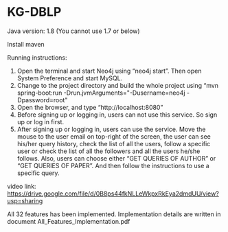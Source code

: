# KG-DBLP
Java version: 1.8 (You cannot use 1.7 or below)

Install maven 

Running instructions:
1.  Open the terminal and start Neo4j using “neo4j start”. Then open System Preference and start MySQL.
2. Change to the project directory and build the whole project using “mvn spring-boot:run -Drun.jvmArguments="-Dusername=neo4j -Dpassword=root"
3. Open the browser, and type “http://localhost:8080”
4. Before signing up or logging in, users can not use this service. So sign up or log in first.
5. After signing up or logging in, users can use the service. Move the mouse to the user email on top-right of the screen, the user can see his/her query history, check the list of all the users, follow a specific user or check the list of all the followers and all the users he/she follows. Also, users can choose either “GET QUERIES OF AUTHOR” or  “GET QUERIES OF PAPER”. And then follow the instructions to use a specific query.


video link: https://drive.google.com/file/d/0B8ps44fkNLLeWkpxRkEya2dmdUU/view?usp=sharing

All 32 features has been implemented. Implementation details are written in document All_Features_Implementation.pdf